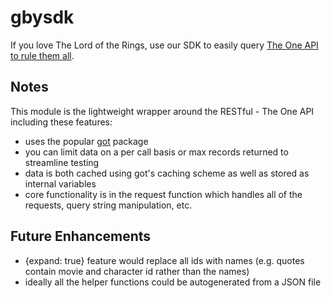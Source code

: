 # gbysdk

If you love The Lord of the Rings, use our SDK to easily query [The One API to rule them all](https://the-one-api.dev/documentation).

## Notes

This module is the lightweight wrapper around the RESTful - The One API including these features:

- uses the popular [got](https://www.npmjs.com/package/got) package
- you can limit data on a per call basis or max records returned to streamline testing
- data is both cached using got's caching scheme as well as stored as internal variables
- core functionality is in the request function which handles all of the requests, query string manipulation, etc.

## Future Enhancements

- {expand: true} feature would replace all ids with names (e.g. quotes contain movie and character id rather than the names)
- ideally all the helper functions could be autogenerated from a JSON file
